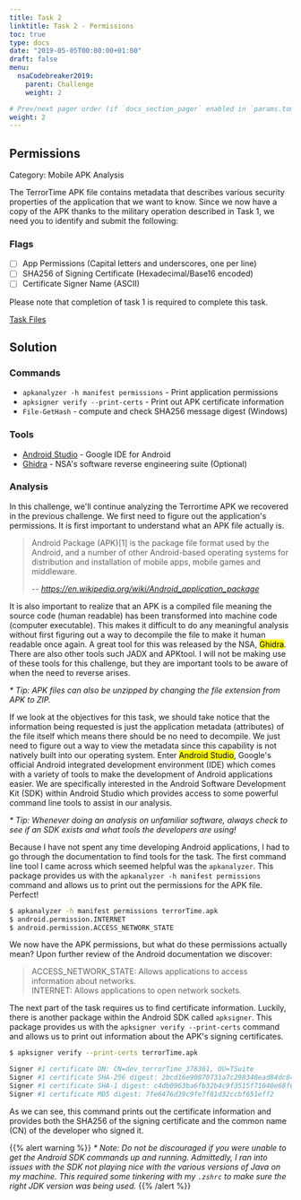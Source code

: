 ```yaml
---
title: Task 2
linktitle: Task 2 - Permissions
toc: true
type: docs
date: "2019-05-05T00:00:00+01:00"
draft: false
menu:
  nsaCodebreaker2019:
    parent: Challenge
    weight: 2

# Prev/next pager order (if `docs_section_pager` enabled in `params.toml`)
weight: 2
---
```


## Permissions
Category: Mobile APK Analysis

The TerrorTime APK file contains metadata that describes various security properties of the application that we want to know. Since we now have a copy of the APK thanks to the military operation described in Task 1, we need you to identify and submit the following:

### Flags
- [ ] App Permissions (Capital letters and underscores, one per line)
- [ ] SHA256 of Signing Certificate (Hexadecimal/Base16 encoded)
- [ ] Certificate Signer Name (ASCII)

Please note that completion of task 1 is required to complete this task.

[Task Files](https://codebreaker.ltsnet.net/files/task2/terrortime.pcapng?1593563870)

## Solution

### Commands
- `apkanalyzer -h manifest permissions` - Print application permissions
- `apksigner verify --print-certs` - Print out APK certificate information
- `File-GetHash` - compute and check SHA256 message digest (Windows)

### Tools
- [Android Studio](https://developer.android.com/studio) - Google IDE for Android
- [Ghidra](https://ghidra-sre.org/) - NSA's software reverse engineering suite (Optional)

### Analysis
In this challenge, we'll continue analyzing the Terrortime APK we recovered in the previous challenge. We first need to figure out the application's permissions. It is first important to understand what an APK file actually is. 

>  Android Package (APK)[1] is the package file format used by the Android, and a number of other Android-based operating systems for distribution and installation of mobile apps, mobile games and middleware.
>
> -- <cite>https://en.wikipedia.org/wiki/Android_application_package</cite>

It is also important to realize that an APK is a compiled file meaning the source code (human readable) has been transformed into machine code (computer executable). This makes it difficult to do any meaningful analysis without first figuring out a way to decompile the file to make it human readable once again. A great tool for this was released by the NSA, <mark>Ghidra</mark>. There are also other tools such JADX and APKtool. I will not be making use of these tools for this challenge, but they are important tools to be aware of when the need to reverse arises.

*\* Tip: APK files can also be unzipped by changing the file extension from APK to ZIP.*

If we look at the objectives for this task, we should take notice that the information being requested 
is just the application metadata (attributes) of the file itself which means there should be no need to decompile. We just need to figure out a way to view the metadata since this capability is not natively built into our operating system. Enter <mark>Android Studio</mark>, Google's official Android integrated development environment (IDE) which comes with a variety of tools to make the development of Android applications easier. We are specifically interested in the Android Software Development Kit (SDK) within Android Studio which provides access to some powerful command line tools to assist in our analysis. 

*\* Tip: Whenever doing an analysis on unfamiliar software, always check to see if an SDK exists and what tools the developers are using!*

Because I have not spent any time developing Android applications, I had to go through the documentation to find tools for the task. The first command line tool I came across which seemed helpful was the `apkanalyzer`. This package provides us with the `apkanalyzer -h manifest permissions` command and allows us to print out the permissions for the APK file. Perfect!

```bash
$ apkanalyzer -h manifest permissions terrorTime.apk
$ android.permission.INTERNET
$ android.permission.ACCESS_NETWORK_STATE
```

We now have the APK permissions, but what do these permissions actually mean? Upon further review of the Android documentation we discover:

>ACCESS_NETWORK_STATE: Allows applications to access information about networks.<br>
>INTERNET: Allows applications to open network sockets.

The next part of the task requires us to find certificate information. Luckily, there is another package within the Android SDK called `apksigner`. This package provides us with the `apksigner verify --print-certs` command and allows us to print out information about the APK's signing certificates.

```bash
$ apksigner verify --print-certs terrorTime.apk

Signer #1 certificate DN: CN=dev_terrorTime_378361, OU=TSuite
Signer #1 certificate SHA-256 digest: 2bcd16e90870731a7c298348ead84dc8403d16c63509b36fbc26e469fa697961
Signer #1 certificate SHA-1 digest: c4db0963ba6fb32b4c9f3515f71040e68f670685
Signer #1 certificate MD5 digest: 7fe6476d39c9fe7f81d32ccbf651eff2
```

As we can see, this command prints out the certificate information and provides both the SHA256 of the signing certificate and the common name (CN) of the developer who signed it.

{{% alert warning %}}
*\* Note: Do not be discouraged if you were unable to get the Android SDK commands up and running. Admittedly, I ran into issues with the SDK not playing nice with the various versions of Java on my machine. This required some tinkering with my `.zshrc` to make sure the right JDK version was being used.*
{{% /alert %}}